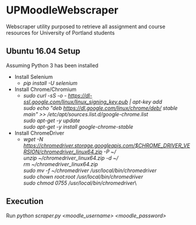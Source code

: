 # UPMoodleWebscraper

Webscraper utility purposed to retrieve all assignment and course resources for University of Portland students

## Ubuntu 16.04 Setup

Assuming Python 3 has been installed
* Install Selenium
  * _pip install -U selenium_
* Install Chrome/Chromium
  * _sudo curl -sS -o - https://dl-ssl.google.com/linux/linux_signing_key.pub | apt-key add_\
    _sudo echo "deb https://dl.google.com/linux/chrome/deb/ stable main" >> /etc/apt/sources.list.d/google-chrome.list_\
    _sudo apt-get -y update_\
    _sudo apt-get -y install google-chrome-stable_
* Install ChromeDriver
  * _wget -N https://chromedriver.storage.googleapis.com/$CHROME_DRIVER_VERSION/chromedriver_linux64.zip -P ~/_\
    _unzip ~/chromedriver_linux64.zip -d ~/_\
    _rm ~/chromedriver_linux64.zip_\
    _sudo mv -f ~/chromedriver /usr/local/bin/chromedriver_\
    _sudo chown root:root /usr/local/bin/chromedriver_\
    _sudo chmod 0755 /usr/local/bin/chromedriver_\
    
## Execution

Run _python scraper.py <moodle_username> <moodle_password>_
    
